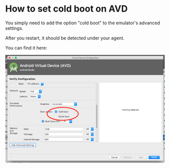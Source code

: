 # How to set cold boot on AVD

You simply need to add the option "cold boot" to the emulator's advanced settings.

After you restart, it should be detected under your agent.

You can find it here:

![](<../../.gitbook/assets/image (473).png>)

